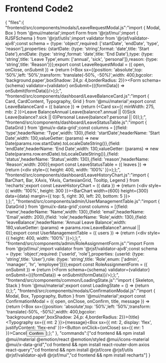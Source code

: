 # Frontend Code2

{
"files":{
"frontend/src/components/modals/LeaveRequestModal.js":"import { Modal, Box } from '@mui/material';import Form from '@rjsf/mui';import { RJSFSchema } from '@rjsf/utils';import validator from '@rjsf/validator-ajv8';const schema = {type: 'object',required: ['startDate', 'endDate', 'type', 'reason'],properties: {startDate: {type: 'string',format: 'date',title: 'Start Date'},endDate: {type: 'string',format: 'date',title: 'End Date'},type: {type: 'string',title: 'Leave Type',enum: ['annual', 'sick', 'personal']},reason: {type: 'string',title: 'Reason'}}};export const LeaveRequestModal = ({ open, onClose, onSubmit }) => {return (<Modal open={open} onClose={onClose}><Box sx={{position: 'absolute',top: '50%',left: '50%',transform: 'translate(-50%, -50%)',width: 400,bgcolor: 'background.paper',boxShadow: 24,p: 4,borderRadius: 2}}><Form schema={schema} validator={validator} onSubmit={({formData}) => onSubmit(formData)}/></Box></Modal>);};",
"frontend/src/components/dashboard/LeaveBalanceCard.js":"import { Card, CardContent, Typography, Grid } from '@mui/material';export const LeaveBalanceCard = ({ balance }) => {return (<Card sx={{ minWidth: 275, mb: 2 }}><CardContent><Typography variant='h6' gutterBottom>Leave Balance</Typography><Grid container spacing={2}><Grid item xs={4}><Typography color='text.secondary'>Annual Leave</Typography><Typography variant='h6'>{balance?.annual || 0}</Typography></Grid><Grid item xs={4}><Typography color='text.secondary'>Sick Leave</Typography><Typography variant='h6'>{balance?.sick || 0}</Typography></Grid><Grid item xs={4}><Typography color='text.secondary'>Personal Leave</Typography><Typography variant='h6'>{balance?.personal || 0}</Typography></Grid></Grid></CardContent></Card>);};",
"frontend/src/components/dashboard/LeaveStatusTable.js":"import { DataGrid } from '@mui/x-data-grid';const columns = [{field: 'type',headerName: 'Type',width: 130},{field: 'startDate',headerName: 'Start Date',width: 130,valueGetter: (params) => new Date(params.row.startDate).toLocaleDateString()},{field: 'endDate',headerName: 'End Date',width: 130,valueGetter: (params) => new Date(params.row.endDate).toLocaleDateString()},{field: 'status',headerName: 'Status',width: 130},{field: 'reason',headerName: 'Reason',width: 200}];export const LeaveStatusTable = ({ leaves }) => {return (<div style={{ height: 400, width: '100%' }}><DataGrid rows={leaves} columns={columns} pageSize={5} rowsPerPageOptions={[5]} checkboxSelection disableSelectionOnClick/></div>);};",
"frontend/src/components/dashboard/LeaveHistoryChart.js":"import { BarChart, Bar, XAxis, YAxis, CartesianGrid, Tooltip, Legend } from 'recharts';export const LeaveHistoryChart = ({ data }) => {return (<div style={{ width: '100%', height: 300 }}><BarChart width={600} height={300} data={data} margin={{ top: 5, right: 30, left: 20, bottom: 5 }}><CartesianGrid strokeDasharray='3 3'/><XAxis dataKey='name'/><YAxis/><Tooltip/><Legend/><Bar dataKey='annual' fill='#8884d8'/><Bar dataKey='sick' fill='#82ca9d'/><Bar dataKey='personal' fill='#ffc658'/></BarChart></div>);};",
"frontend/src/components/admin/UserManagementTable.js":"import { DataGrid } from '@mui/x-data-grid';const columns = [{field: 'name',headerName: 'Name',width: 130},{field: 'email',headerName: 'Email',width: 200},{field: 'role',headerName: 'Role',width: 130},{field: 'leaveBalance',headerName: 'Annual Leave Balance',width: 180,valueGetter: (params) => params.row.LeaveBalance?.annual || 0}];export const UserManagementTable = ({ users }) => {return (<div style={{ height: 400, width: '100%' }}><DataGrid rows={users} columns={columns} pageSize={5} rowsPerPageOptions={[5]} checkboxSelection disableSelectionOnClick/></div>);};",
"frontend/src/components/admin/RoleAssignmentForm.js":"import Form from '@rjsf/mui';import validator from '@rjsf/validator-ajv8';const schema = {type: 'object',required: ['userId', 'role'],properties: {userId: {type: 'string',title: 'User'},role: {type: 'string',title: 'Role',enum: ['admin', 'manager', 'hr', 'employee']}}};export const RoleAssignmentForm = ({ onSubmit }) => {return (<Form schema={schema} validator={validator} onSubmit={({formData}) => onSubmit(formData)}/>);};",
"frontend/src/components/common/LoadingState.js":"import { Skeleton, Stack } from '@mui/material';export const LoadingState = () => {return (<Stack spacing={1}><Skeleton variant='rectangular' height={60}/><Skeleton variant='rectangular' height={400}/><Skeleton variant='rectangular' height={300}/></Stack>);};",
"frontend/src/components/modals/ConfirmationModal.js":"import { Modal, Box, Typography, Button } from '@mui/material';export const ConfirmationModal = ({ open, onClose, onConfirm, title, message }) => {return (<Modal open={open} onClose={onClose}><Box sx={{position: 'absolute',top: '50%',left: '50%',transform: 'translate(-50%, -50%)',width: 400,bgcolor: 'background.paper',boxShadow: 24,p: 4,borderRadius: 2}}><Typography variant='h6' component='h2'>{title}</Typography><Typography sx={{ mt: 2 }}>{message}</Typography><Box sx={{ mt: 2, display: 'flex', justifyContent: 'flex-end' }}><Button onClick={onClose} sx={{ mr: 1 }}>Cancel</Button><Button variant='contained' onClick={onConfirm} color='primary'>Confirm</Button></Box></Box></Modal>);};"
},
"commands":["cd frontend && npm install @mui/material @emotion/react @emotion/styled @mui/icons-material @mui/x-data-grid","cd frontend && npm install react-router-dom axios react-query","cd frontend && npm install @rjsf/core @rjsf/utils @rjsf/validator-ajv8 @rjsf/mui","cd frontend && npm install recharts"]
}